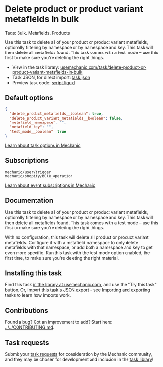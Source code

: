 # Delete product or product variant metafields in bulk

Tags: Bulk, Metafields, Products

Use this task to delete all of your product or product variant metafields, optionally filtering by namespace or by namespace and key. This task will then delete all metafields found. This task comes with a test mode – use this first to make sure you're deleting the right things.

* View in the task library: [usemechanic.com/task/delete-product-or-product-variant-metafields-in-bulk](https://usemechanic.com/task/delete-product-or-product-variant-metafields-in-bulk)
* Task JSON, for direct import: [task.json](../../tasks/delete-product-or-product-variant-metafields-in-bulk.json)
* Preview task code: [script.liquid](./script.liquid)

## Default options

```json
{
  "delete_product_metafields__boolean": true,
  "delete_product_variant_metafields__boolean": false,
  "metafield_namespace": "",
  "metafield_key": "",
  "test_mode__boolean": true
}
```

[Learn about task options in Mechanic](https://docs.usemechanic.com/article/471-task-options)

## Subscriptions

```liquid
mechanic/user/trigger
mechanic/shopify/bulk_operation
```

[Learn about event subscriptions in Mechanic](https://docs.usemechanic.com/article/408-subscriptions)

## Documentation

Use this task to delete all of your product or product variant metafields, optionally filtering by namespace or by namespace and key. This task will then delete all metafields found. This task comes with a test mode – use this first to make sure you're deleting the right things.

With no configuration, this task will delete all product or product variant metafields. Configure it with a metafield namespace to only delete metafields with that namespace, or add both a namespace and key to get even more specific. Run this task with the test mode option enabled, the first time, to make sure you're deleting the right material.

## Installing this task

Find this task [in the library at usemechanic.com](https://usemechanic.com/task/delete-product-or-product-variant-metafields-in-bulk), and use the "Try this task" button. Or, import [this task's JSON export](../../tasks/delete-product-or-product-variant-metafields-in-bulk.json) – see [Importing and exporting tasks](https://docs.usemechanic.com/article/505-importing-and-exporting-tasks) to learn how imports work.

## Contributions

Found a bug? Got an improvement to add? Start here: [../../CONTRIBUTING.md](../../CONTRIBUTING.md).

## Task requests

Submit your [task requests](https://mechanic.canny.io/task-requests) for consideration by the Mechanic community, and they may be chosen for development and inclusion in the [task library](https://tasks.mechanic.dev/)!
